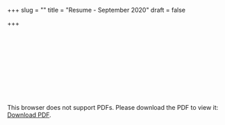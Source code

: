 +++
slug = ""
title = "Resume - September 2020"
draft = false

+++

<object data="https://github.com/ConradMearns/ConradMearns/raw/master/resume/resume.pdf" type="application/pdf" width="100%" height="700px">
    <embed src="https://github.com/ConradMearns/ConradMearns/raw/master/resume/resume.pdf">
        <p>This browser does not support PDFs. Please download the PDF to view it: <a href="https://github.com/ConradMearns/ConradMearns/raw/master/resume/resume.pdf">Download PDF</a>.</p>
    </embed>
</object>
